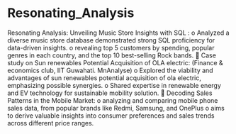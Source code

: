 # Resonating_Analysis
Resonating Analysis: Unveiling Music Store Insights with SQL :
o Analyzed a diverse music store database demonstrated strong SQL proficiency for data-driven insights.
o revealing top 5 customers by spending, popular genres in each country, and the top 10 best-selling Rock bands.
 Case study on Sun renewables Potential Acquisition of OLA electric: (Finance & economics club, IIT Guwahati. MnAnalyse)
o Explored the viability and advantages of sun renewables potential acquisition of ola electric, emphasizing possible synergies. 
o Shared expertise in renewable energy and EV technology for sustainable mobility solution.
 Decoding Sales Patterns in the Mobile Market:
o analyzing and comparing mobile phone sales data, from popular brands like Redmi, Samsung, and OnePlus
o aims to derive valuable insights into consumer preferences and sales trends across different price ranges.
